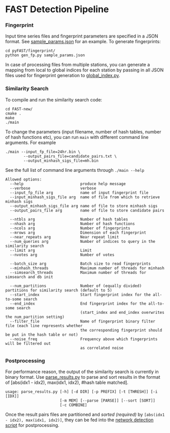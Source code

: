 # FAST Detection Pipeline

### Fingerprint
Input time series files and fingerprint parameters are specified in a JSON format. See [sample_params.json](https://github.com/stanford-futuredata/quake/blob/master/pyFAST/fingerprint/sample_params.json) for an example. To generate fingerprints:
```
cd pyFAST/fingerprint/
python gen_fp.py sample_params.json
```
In case of processing files from multiple stations, you can generate a mapping from local to global indices for each station by passing in all JSON files used for fingerprint generation to [global_index.py](https://github.com/stanford-futuredata/quake/blob/master/pyFAST/fingerprint/global_index.py).

### Similarity Search
To compile and run the similarity search code:
```
cd FAST-new/
cmake .
make
./main
```
To change the parameters (input filename, number of hash tables, number of hash functions etc), you can run ```main``` with different command line arguments. For example
```
./main --input_fp_file=24hr.bin \
        --output_pairs_file=candidate_pairs.txt \
        --output_minhash_sigs_file=mh.bin 
```

See the full list of command line arguments through ```./main --help```
```
Allowed options:
  --help                         produce help message
  --verbose                      verbose
  --input_fp_file arg            name of input fingerprint file
  --input_minhash_sigs_file arg  name of file from which to retrieve minhash sigs
  --output_minhash_sigs_file arg name of file to store minhash sigs
  --output_pairs_file arg        name of file to store candidate pairs
  
  --ntbls arg                    Number of hash tables
  --nhash arg                    Number of hash functions
  --ncols arg                    Number of fingerprints
  --mrows arg                    Dimension of each fingerprint
  --near_repeats arg             Near repeat limit
  --num_queries arg              Number of indices to query in the similarity search
  --limit arg                    Limit
  --nvotes arg                   Number of votes
  
  --batch_size arg               Batch size to read fingerprints
  --minhash_threads              Maximum number of threads for minhash
  --simsearch_threads            Maximum number of threads for simsearch and db init
  
  --num_partitions               Number of (equally divided) partitions for similarity search (default to 5)
  --start_index                  Start fingerprint index for the all-to-some search
  --end_index                    End fingerprint index for the all-to-some search 
                                 (start_index and end_index overwrites the num_partition setting)
  --filter_file                  Name of fingerprint binary filter file (each line represents whether 
                                 the corresponding fingerprint should be put in the hash table or not)
  --noise_freq                   Frequency above which fingerprints will be filtered out 
                                 as correlated noise
```

### Postprocessing 
For performance reason, the output of the similarity search is currently in binary format. Use [parse_results.py](https://github.com/stanford-futuredata/quake/blob/master/pyFAST/postprocessing/parse_results.py) to parse and sort results in the format of [abs(idx1 - idx2), max(idx1, idx2), #hash table matched].
```
usage: parse_results.py [-h] [-d DIR] [-p PREFIX] [-t [THRESH]] [-i [IDX]]
                        [-m MEM] [--parse [PARSE]] [--sort [SORT]]
                        [-c COMBINE]
```
Once the result pairs files are partitioned and *sorted (required)* by ```[abs(idx1 - idx2), max(idx1, idx2)]```, they can be fed into the [network detection script](https://github.com/stanford-futuredata/quake/blob/master/pyFAST/postprocessing/network/scr_run_network_det.py) for postprocessing.
